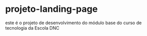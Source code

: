 # projeto-landing-page
este é o projeto de desenvolvimento do módulo base do curso de tecnologia da Escola DNC
